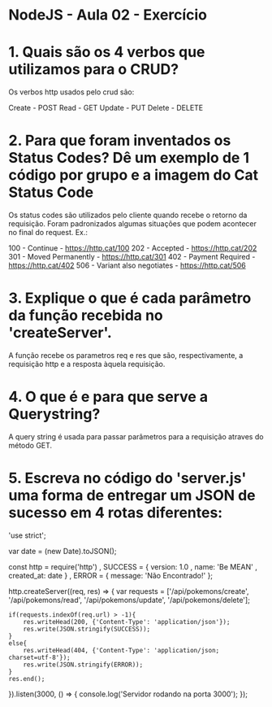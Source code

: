 # NodeJS - Aula 02 - Exercício

# 1. Quais são os 4 verbos que utilizamos para o CRUD?
Os verbos http usados pelo crud são:

Create - POST
Read   - GET
Update - PUT
Delete - DELETE

# 2. Para que foram inventados os Status Codes? Dê um exemplo de 1 código por grupo e a imagem do Cat Status Code
Os status codes são utilizados pelo cliente quando recebe o retorno da requisição. Foram padronizados algumas situações que podem acontecer no final do request. Ex.:

100 - Continue - https://http.cat/100
202 - Accepted - https://http.cat/202
301 - Moved Permanently - https://http.cat/301
402 - Payment Required - https://http.cat/402
506 - Variant also negotiates - https://http.cat/506

# 3. Explique o que é cada parâmetro da função recebida no 'createServer'.
A função recebe os parametros req e res que são, respectivamente, a requisição http e a resposta àquela requisição.

# 4. O que é e para que serve a Querystring?
A query string é usada para passar parâmetros para a requisição atraves do método GET.

# 5. Escreva no código do 'server.js' uma forma de entregar um JSON de sucesso em 4 rotas diferentes:

'use strict';

var date = (new Date).toJSON();

const http = require('http')
    , SUCCESS = {
        version: 1.0
        , name: 'Be MEAN'
        , created_at: date
    }
    , ERROR = {
        message: 'Não Encontrado!'
    };

http.createServer((req, res) => {
    var requests = ['/api/pokemons/create', '/api/pokemons/read', '/api/pokemons/update', '/api/pokemons/delete'];

    if(requests.indexOf(req.url) > -1){
        res.writeHead(200, {'Content-Type': 'application/json'});
        res.write(JSON.stringify(SUCCESS));
    }
    else{
        res.writeHead(404, {'Content-Type': 'application/json; charset=utf-8'});
        res.write(JSON.stringify(ERROR));
    }
    res.end();
}).listen(3000, () => {
    console.log('Servidor rodando na porta 3000');
});